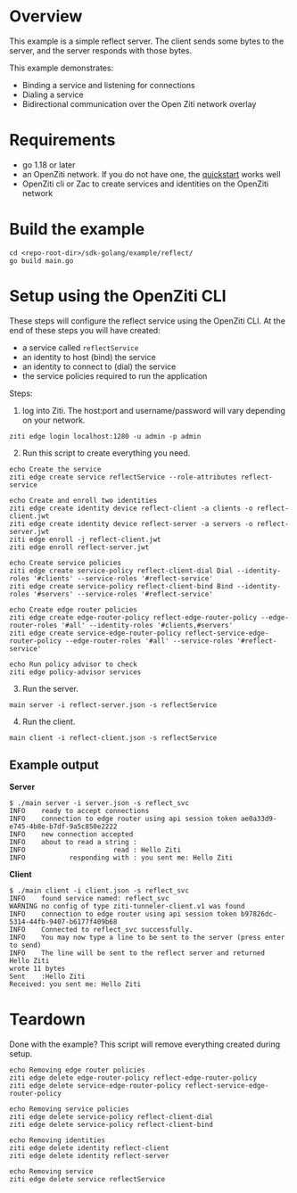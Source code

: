 # Overview
This example is a simple reflect server. The client sends some bytes to the server, and the server responds with those bytes. 

This example demonstrates:
* Binding a service and listening for connections
* Dialing a service
* Bidirectional communication over the Open Ziti network overlay

# Requirements
* go 1.18 or later
* an OpenZiti network. If you do not have one, the [quickstart](https://openziti.github.io/ziti/quickstarts/quickstart-overview.html) works well
* OpenZiti cli or Zac to create services and identities on the OpenZiti network 

# Build the example
```
cd <repo-root-dir>/sdk-golang/example/reflect/
go build main.go
```

# Setup using the OpenZiti CLI
These steps will configure the reflect service using the OpenZiti CLI. At the end of these steps you will have created:
* a service called `reflectService`
* an identity to host (bind) the service
* an identity to connect to (dial) the service
* the service policies required to run the application

Steps:
1. log into Ziti. The host:port and username/password will vary depending on your network.
```
ziti edge login localhost:1280 -u admin -p admin
```
2. Run this script to create everything you need.
```
echo Create the service
ziti edge create service reflectService --role-attributes reflect-service

echo Create and enroll two identities
ziti edge create identity device reflect-client -a clients -o reflect-client.jwt
ziti edge create identity device reflect-server -a servers -o reflect-server.jwt
ziti edge enroll -j reflect-client.jwt
ziti edge enroll reflect-server.jwt

echo Create service policies
ziti edge create service-policy reflect-client-dial Dial --identity-roles '#clients' --service-roles '#reflect-service'
ziti edge create service-policy reflect-client-bind Bind --identity-roles '#servers' --service-roles '#reflect-service'

echo Create edge router policies
ziti edge create edge-router-policy reflect-edge-router-policy --edge-router-roles '#all' --identity-roles '#clients,#servers'
ziti edge create service-edge-router-policy reflect-service-edge-router-policy --edge-router-roles '#all' --service-roles '#reflect-service'

echo Run policy advisor to check
ziti edge policy-advisor services
```
3. Run the server.
```
main server -i reflect-server.json -s reflectService
```
4. Run the client.
```
main client -i reflect-client.json -s reflectService
```

## Example output
**Server**
```
$ ./main server -i server.json -s reflect_svc
INFO    ready to accept connections                  
INFO    connection to edge router using api session token ae0a33d9-e745-4b8e-b7df-9a5c850e2222 
INFO    new connection accepted                      
INFO    about to read a string :                     
INFO                      read : Hello Ziti          
INFO           responding with : you sent me: Hello Ziti 
```
**Client**
```
$ ./main client -i client.json -s reflect_svc
INFO    found service named: reflect_svc             
WARNING no config of type ziti-tunneler-client.v1 was found 
INFO    connection to edge router using api session token b97826dc-5314-44fb-9407-b6177f409b68 
INFO    Connected to reflect_svc successfully.       
INFO    You may now type a line to be sent to the server (press enter to send) 
INFO    The line will be sent to the reflect server and returned 
Hello Ziti
wrote 11 bytes
Sent    :Hello Ziti
Received: you sent me: Hello Ziti
```

# Teardown
Done with the example? This script will remove everything created during setup.
```
echo Removing edge router policies
ziti edge delete edge-router-policy reflect-edge-router-policy
ziti edge delete service-edge-router-policy reflect-service-edge-router-policy

echo Removing service policies
ziti edge delete service-policy reflect-client-dial
ziti edge delete service-policy reflect-client-bind

echo Removing identities
ziti edge delete identity reflect-client
ziti edge delete identity reflect-server

echo Removing service
ziti edge delete service reflectService
```
